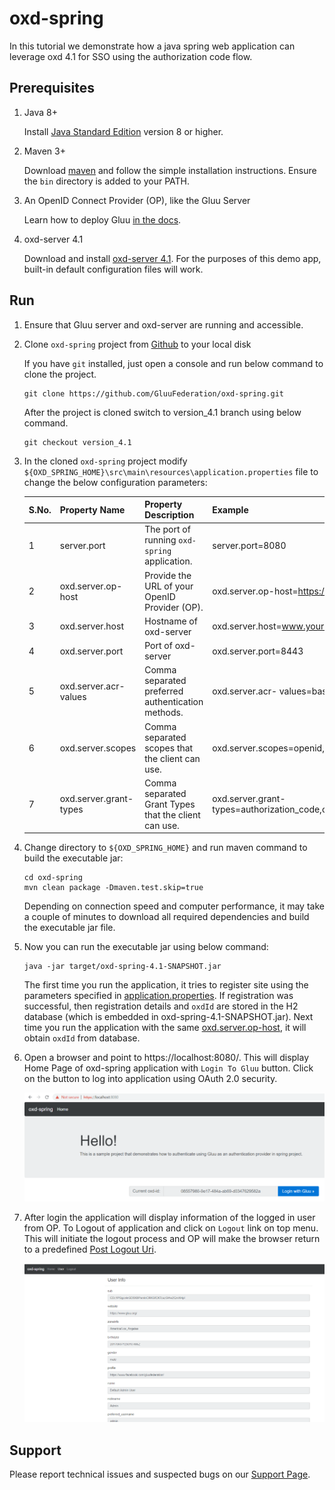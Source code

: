 # oxd-spring <!-- intro -->

In this tutorial we demonstrate how a java spring web application can leverage oxd 4.1 for SSO using the authorization code flow.

## Prerequisites

1. Java 8+

    Install [Java Standard Edition](http://www.oracle.com/technetwork/java/javase/downloads/2133151) version 8 or higher.

1. Maven 3+

    Download [maven](https://maven.apache.org/download.cgi) and follow the simple installation instructions. Ensure the `bin` directory is added to your PATH.

1. An OpenID Connect Provider (OP), like the Gluu Server

    Learn how to deploy Gluu [in the docs](https://gluu.org/docs/ce/installation-guide/).

1. oxd-server 4.1

    Download and install [oxd-server 4.1](https://gluu.org/docs/oxd/4.1/). For the purposes of this demo app, built-in default configuration files will work.
    
## Run

1. Ensure that Gluu server and oxd-server are running and accessible.

1. Clone `oxd-spring` project from [Github](https://github.com/GluuFederation/oxd-spring.git) to your local disk

    If you have `git` installed, just open a console and run below command to clone the project.

    ```
    git clone https://github.com/GluuFederation/oxd-spring.git
    ```

    After the project is cloned switch to version_4.1 branch using below command.

    ```
    git checkout version_4.1
    ```
    
1. In the cloned `oxd-spring` project modify `${OXD_SPRING_HOME}\src\main\resources\application.properties` file to change the below configuration parameters:

    S.No. | Property Name | Property Description | Example
    ------|---------------|----------------------|---------
    1 | server.port | The port of running `oxd-spring` application. | server.port=8080
    2 | oxd.server.op-host | Provide the URL of your OpenID Provider (OP). | oxd.server.op-host=https://www.your-ophost.com
    3 | oxd.server.host | Hostname of oxd-server | oxd.server.host=www.your-oxd-server.com
    4 | oxd.server.port | Port of oxd-server | oxd.server.port=8443
    5 | oxd.server.acr-values | Comma separated preferred authentication methods. | oxd.server.acr- values=basic
    6 | oxd.server.scopes | Comma separated scopes that the client can use. | oxd.server.scopes=openid,profile,uma_protection,oxd
    7 | oxd.server.grant-types | Comma separated Grant Types that the client can use. | oxd.server.grant-types=authorization_code,client_credentials

1. Change directory to `${OXD_SPRING_HOME}` and run maven command to build the executable jar:

    ```
    cd oxd-spring 
    mvn clean package -Dmaven.test.skip=true
    ```

    Depending on connection speed and computer performance, it may take a couple of minutes to download all required dependencies and build the executable jar file.
    
1. Now you can run the executable jar using below command:

    ```
    java -jar target/oxd-spring-4.1-SNAPSHOT.jar
    ```

    The first time you run the application, it tries to register site using the parameters specified in [application.properties](https://github.com/GluuFederation/oxd-spring/blob/version_4.1/src/main/resources/application.properties). If registration was successful, then registration details and `oxdId` are stored in the H2 database (which is embedded in oxd-spring-4.1-SNAPSHOT.jar). Next time you run the application with the same [oxd.server.op-host](https://github.com/GluuFederation/oxd-spring/blob/version_4.1/src/main/resources/application.properties#L19), it will obtain `oxdId` from database.
    
1. Open a browser and point to https://localhost:8080/. This will display Home Page of oxd-spring application with `Login To Gluu` button. Click on the button to log into application using OAuth 2.0 security. 

    ![Home Page](../../img/spring_home.png)
    
1. After login the application will display information of the logged in user from OP. To Logout of application and click on `Logout` link on top menu. This will initiate the logout process and OP will make the browser return to a predefined [Post Logout Uri](https://github.com/GluuFederation/oxd-spring/blob/version_4.1/src/main/resources/application.properties#L27).

    ![Uder Info](../../img/spring_userInfo.png)
    
## Support

Please report technical issues and suspected bugs on 
our [Support Page](https://support.gluu.org/).
